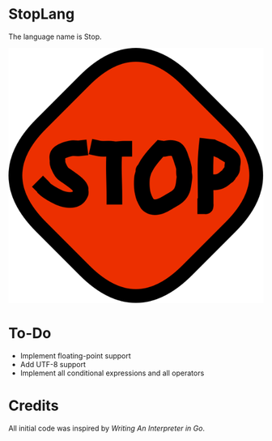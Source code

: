 # StopLang
The language name is Stop.

![logo](./g1.svg)

# To-Do
 - Implement floating-point support
 - Add UTF-8 support
 - Implement all conditional expressions and all operators

# Credits

All initial code was inspired by *Writing An Interpreter in Go*.